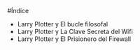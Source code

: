 #Índice

* Larry Plotter y El bucle filosofal
* Larry Plotter y La Clave Secreta del Wifi
* Larry Plotter y El Prisionero del Firewall

